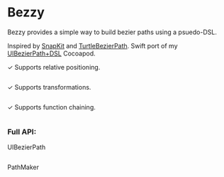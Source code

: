 # Bezzy

Bezzy provides a simple way to build bezier paths using a psuedo-DSL.

Inspired by [SnapKit](https://github.com/SnapKit/SnapKit) and [TurtleBezierPath](https://github.com/mindbrix/TurtleBezierPath). Swift port of my [UIBezierPath+DSL](https://github.com/dclelland/UIBezierPath-DSL) Cocoapod.

✓ Supports relative positioning.

```objc

```

✓ Supports transformations.

```objc

```

✓ Supports function chaining.

```objc

```

### Full API:

UIBezierPath

```objc

```

PathMaker

```objc

```
